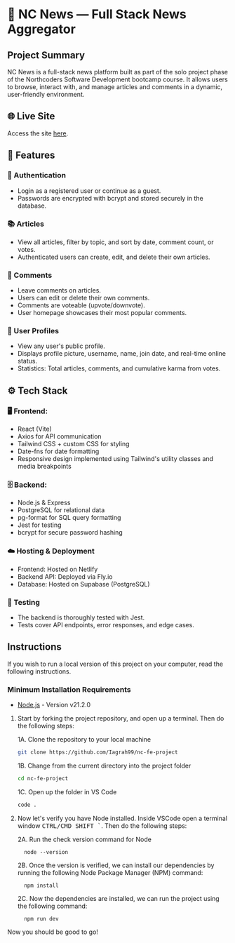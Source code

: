 # 📰 NC News — Full Stack News Aggregator

## Project Summary

NC News is a full-stack news platform built as part of the solo project phase of the Northcoders Software Development bootcamp course. It allows users to browse, interact with, and manage articles and comments in a dynamic, user-friendly environment.

## 🌐 Live Site

Access the site <a href="https://nc-news-uk.netlify.app" target="_blank">here</a>.

## 🚀 Features

### 🔐 Authentication

- Login as a registered user or continue as a guest.
- Passwords are encrypted with bcrypt and stored securely in the database.

### 📚 Articles

- View all articles, filter by topic, and sort by date, comment count, or votes.
- Authenticated users can create, edit, and delete their own articles.

### 💬 Comments

- Leave comments on articles.
- Users can edit or delete their own comments.
- Comments are voteable (upvote/downvote).
- User homepage showcases their most popular comments.

### 👤 User Profiles

- View any user's public profile.
- Displays profile picture, username, name, join date, and real-time online status.
- Statistics: Total articles, comments, and cumulative karma from votes.

## ⚙️ Tech Stack
### 🖥️ Frontend:
- React (Vite)
- Axios for API communication
- Tailwind CSS + custom CSS for styling
- Date-fns for date formatting
- Responsive design implemented using Tailwind's utility classes and media breakpoints

### 🗄️ Backend:
- Node.js & Express
- PostgreSQL for relational data
- pg-format for SQL query formatting
- Jest for testing
- bcrypt for secure password hashing

### ☁️ Hosting & Deployment
- Frontend: Hosted on Netlify
- Backend API: Deployed via Fly.io
- Database: Hosted on Supabase (PostgreSQL)

### 🧪 Testing
- The backend is thoroughly tested with Jest.
- Tests cover API endpoints, error responses, and edge cases.

## Instructions

If you wish to run a local version of this project on your computer, read the following instructions.

### Minimum Installation Requirements

<ul>
  <li><a href="https://nodejs.org/en" target="_blank">Node.js</a> - Version v21.2.0</li>
</ul>

1. Start by forking the project repository, and open up a terminal. Then do the following steps:

    1A. Clone the repository to your local machine

    ```bash
    git clone https://github.com/Iagrah99/nc-fe-project
    ```

    1B. Change from the current directory into the project folder

    ```bash
    cd nc-fe-project
    ```

    1C. Open up the folder in VS Code

    ```bash
    code .
    ```

2. Now let's verify you have Node installed. Inside VSCode open a terminal window <kbd>CTRL/CMD SHIFT `</kbd>. Then do the following steps:

    2A. Run the check version command for Node
    
    ```
      node --version
    ```
    
    2B.  Once the version is verified, we can install our dependencies by running the following Node Package Manager (NPM) command: 
  
    ```
      npm install
    ```

   2C.  Now the dependencies are installed, we can run the project using the following command:
  
    ```
      npm run dev
    ```
    
Now you should be good to go! 
